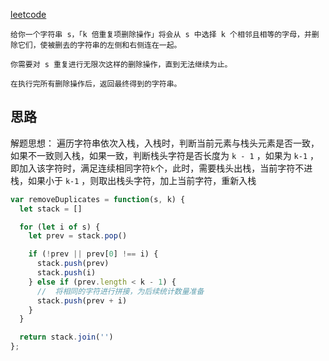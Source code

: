 [leetcode](https://leetcode.cn/problems/remove-all-adjacent-duplicates-in-string-ii/description/)

```
给你一个字符串 s，「k 倍重复项删除操作」将会从 s 中选择 k 个相邻且相等的字母，并删除它们，使被删去的字符串的左侧和右侧连在一起。

你需要对 s 重复进行无限次这样的删除操作，直到无法继续为止。

在执行完所有删除操作后，返回最终得到的字符串。
```

## 思路

解题思想： 遍历字符串依次入栈，入栈时，判断当前元素与栈头元素是否一致，如果不一致则入栈，如果一致，判断栈头字符是否长度为 `k - 1` ，如果为 `k-1` ，即加入该字符时，满足连续相同字符` k `个，此时，需要栈头出栈，当前字符不进栈，如果小于 `k-1` ，则取出栈头字符，加上当前字符，重新入栈

```js
var removeDuplicates = function(s, k) {
  let stack = []

  for (let i of s) {
    let prev = stack.pop()

    if (!prev || prev[0] !== i) {
      stack.push(prev)
      stack.push(i)
    } else if (prev.length < k - 1) {
      //  将相同的字符进行拼接，为后续统计数量准备
      stack.push(prev + i)
    }
  }

  return stack.join('')
};
```